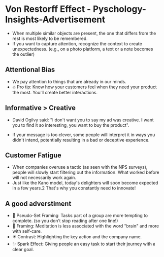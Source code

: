 # Von Restorff Effect - Pyschology-Insights-Advertisement

- When multiple similar objects are present, the one that differs from the rest is most likely to be remembered.
- If you want to capture attention, recognize the context to create unexpectedness. (e.g., on a photo platform, a text or a note becomes the outlier)

## Attentional Bias

- We pay attention to things that are already in our minds.
- 🔥 Pro tip: Know how your customers feel when they need your product the most. You'll create better interactions.

## Informative > Creative

- David Ogilvy said: "I don't want you to say my ad was creative. I want you to find it so interesting, you want to buy the product".

- If your message is too clever, some people will interpret it in ways you didn't intend, potentially resulting in a bad or deceptive experience.

## Customer Fatigue

- When companies overuse a tactic (as seen with the NPS surveys), people will slowly start filtering out the information. What worked before will not necessarily work again.
- Just like the Kano model, today's delighters will soon become expected in a few years.2 That's why you constantly need to innovate!

## A good adverstiment

- 🔢 Pseudo-Set Framing: Tasks part of a group are more tempting to complete. (so you don't stop reading after one line!)
- 🧠 Framing: Meditation is less associated with the word "brain" and more with self-care.
- ✴️ Contrast: Highlighting the key action and the company name.
- ✨ Spark Effect: Giving people an easy task to start their journey with a clear goal.
